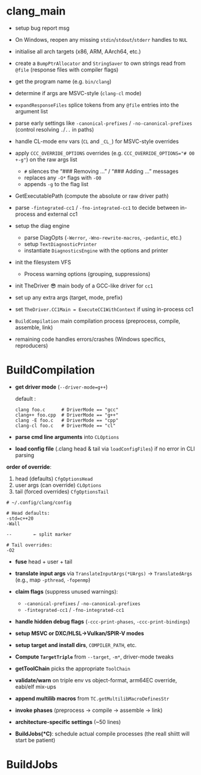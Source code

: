 # clang\_main

* setup bug report msg
* On Windows, reopen any missing `stdin`/`stdout`/`stderr` handles to `NUL`
* initialise all arch targets (x86, ARM, AArch64, etc.)
* create a `BumpPtrAllocator` and `StringSaver` to own strings read from `@file` (response files with compiler flags)
* get the program name (e.g. `bin/clang`)
* determine if args are MSVC-style (`clang-cl` mode)
* `expandResponseFiles` splice tokens from any `@file` entries into the argument list
* parse early settings like `-canonical-prefixes` / `-no-canonical-prefixes` (control resolving `.`/`..` in paths)
* handle CL-mode env vars (`CL` and `_CL_`) for MSVC-style overrides
* apply `CCC_OVERRIDE_OPTIONS` overrides (e.g. `CCC_OVERRIDE_OPTIONS="# O0 +-g"`) on the raw args list

  * `#` silences the “### Removing …” / “### Adding …” messages
  * replaces any `-O*` flags with `-O0`
  * appends `-g` to the flag list
* GetExecutablePath (compute the absolute or raw driver path)
* parse `-fintegrated-cc1` / `-fno-integrated-cc1` to decide between in-process and external cc1
* setup the diag engine

  * parse DiagOpts (`-Werror`, `-Wno-rewrite-macros`, `-pedantic`, etc.)
  * setup `TextDiagnosticPrinter`
  * instantiate `DiagnosticsEngine` with the options and printer
* init the filesystem VFS

  * Process warning options (grouping, suppressions)
* init TheDriver 😎 main body of a GCC-like driver for `cc1`
* set up any extra args (target, mode, prefix)
* set `TheDriver.CC1Main = ExecuteCC1WithContext` if using in-process cc1
* `BuildCompilation` main compilation process (preprocess, compile, assemble, link)
* remaining code handles errors/crashes (Windows specifics, reproducers)

# BuildCompilation

* **get driver mode** (`--driver-mode=g++`)

  default :

  ```
  clang foo.c      # DriverMode == "gcc"
  clang++ foo.cpp  # DriverMode == "g++"
  clang -E foo.c   # DriverMode == "cpp"
  clang-cl foo.c   # DriverMode == "cl"
  ```

* **parse cmd line arguments** into `CLOptions`

* **load config file** (.clang head & tail via `loadConfigFiles`) if no error in CLI parsing

**order of override**:

1. head (defaults) `CfgOptionsHead`
2. user args (can override) `CLOptions`
3. tail (forced overrides) `CfgOptionsTail`

```text
# ~/.config/clang/config

# Head defaults:
-std=c++20
-Wall

--        ← split marker

# Tail overrides:
-O2
```

* **fuse** head + user + tail
* **translate input args** via `TranslateInputArgs(*UArgs)` → `TranslatedArgs`
  (e.g., map `-pthread`, `-fopenmp`)
* **claim flags** (suppress unused warnings):

  * `-canonical-prefixes` / `-no-canonical-prefixes`
  * `-fintegrated-cc1` / `-fno-integrated-cc1`
* **handle hidden debug flags** (`-ccc-print-phases`, `-ccc-print-bindings`)
* **setup MSVC or DXC/HLSL→Vulkan/SPIR-V modes**
* **setup target and install dirs**, `COMPILER_PATH`, etc.
* **Compute `TargetTriple`** from `--target`, `-m*`, driver-mode tweaks
* **getToolChain** picks the appropriate `ToolChain`
* **validate/warn** on triple env vs object-format, arm64EC override, eabi/elf mix-ups
* **append multilib macros** from `TC.getMultilibMacroDefinesStr`
* **invoke phases** (preprocess → compile → assemble → link)
* **architecture-specific settings** (\~50 lines)

* **BuildJobs(\*C)**: schedule actual compile processes (the reall shiitt will start be patient)

# BuildJobs


